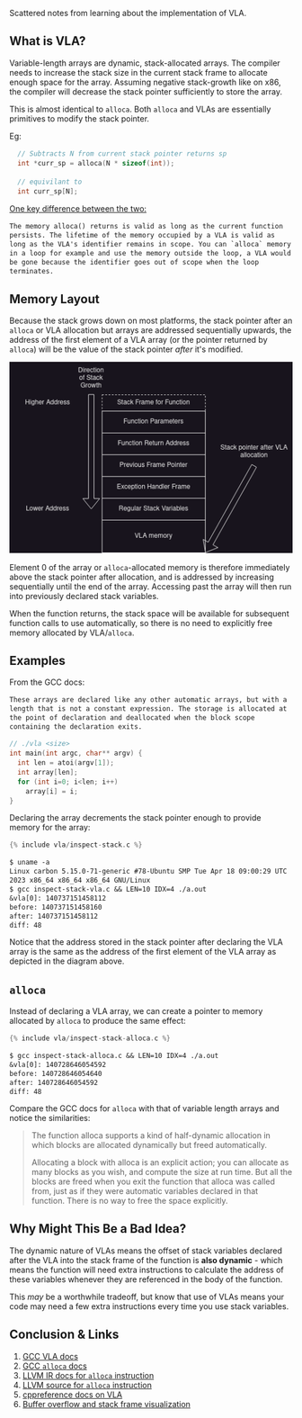<!--
layout: post
title: Understanding VLA
permalink: /vla-c
cat: cs
tags: c++
-->

Scattered notes from learning about the implementation of VLA.


## What is VLA?

Variable-length arrays are dynamic, stack-allocated arrays.
The compiler needs to increase the stack size in the current stack frame to allocate enough space for the array.
Assuming negative stack-growth like on x86, the compiler will decrease the stack pointer sufficiently to store the array.

This is almost identical to `alloca`.
Both `alloca` and VLAs are essentially primitives to modify the stack pointer.

Eg:
```c
  // Subtracts N from current stack pointer returns sp 
  int *curr_sp = alloca(N * sizeof(int));

  // equivilant to
  int curr_sp[N];
```

[One key difference between the two:](https://stackoverflow.com/questions/3488821/is-alloca-completely-replaceable)
```admonish quote
The memory alloca() returns is valid as long as the current function persists. The lifetime of the memory occupied by a VLA is valid as long as the VLA's identifier remains in scope. You can `alloca` memory in a loop for example and use the memory outside the loop, a VLA would be gone because the identifier goes out of scope when the loop terminates.
```

## Memory Layout

Because the stack grows down on most platforms, the stack pointer after an `alloca` or VLA allocation but arrays are addressed sequentially upwards, the address of the first element of a VLA array (or the pointer returned by `alloca`) will be the value of the stack pointer *after* it's modified.

<center>
  <img
    style="background-color:#240057;"
    src="/images/vla/vla-stack-pointer-viz.drawio.png"
    />
</center>

Element 0 of the array or `alloca`-allocated memory is therefore immediately above the stack pointer after allocation, and is addressed by increasing sequentially until the end of the array.
Accessing past the array will then run into previously declared stack variables.

When the function returns, the stack space will be available for subsequent function calls to use automatically, so there is no need to explicitly free memory allocated by VLA/`alloca`.

## Examples

From the GCC docs:
```admonish quote
These arrays are declared like any other automatic arrays, but with a length that is not a constant expression. The storage is allocated at the point of declaration and deallocated when the block scope containing the declaration exits.
```

```c
// ./vla <size>
int main(int argc, char** argv) {
  int len = atoi(argv[1]);
  int array[len];
  for (int i=0; i<len; i++)
    array[i] = i;
}
```

Declaring the array decrements the stack pointer enough to provide memory for the array:
<!--
gcc _includes/vla/inspect-stack.c && LEN=10 IDX=4 ./a.out
-->
```c
{% include vla/inspect-stack.c %}
```
```shell
$ uname -a
Linux carbon 5.15.0-71-generic #78-Ubuntu SMP Tue Apr 18 09:00:29 UTC 2023 x86_64 x86_64 x86_64 GNU/Linux
$ gcc inspect-stack-vla.c && LEN=10 IDX=4 ./a.out
&vla[0]: 140737151458112
before: 140737151458160
after: 140737151458112
diff: 48
```

Notice that the address stored in the stack pointer after declaring the VLA array is the same as the address of the first element of the VLA array as depicted in the diagram above.

## `alloca`

Instead of declaring a VLA array, we can create a pointer to memory allocated by `alloca` to produce the same effect:
<!--
gcc _includes/vla/inspect-stack-alloca.c && LEN=10 IDX=4 ./a.out
-->
```c
{% include vla/inspect-stack-alloca.c %}
```
```shell
$ gcc inspect-stack-alloca.c && LEN=10 IDX=4 ./a.out
&vla[0]: 140728646054592
before: 140728646054640
after: 140728646054592
diff: 48
```

Compare the GCC docs for `alloca` with that of variable length arrays and notice the similarities:

> The function alloca supports a kind of half-dynamic allocation in which blocks are allocated dynamically but freed automatically.
>
> Allocating a block with alloca is an explicit action; you can allocate as many blocks as you wish, and compute the size at run time. But all the blocks are freed when you exit the function that alloca was called from, just as if they were automatic variables declared in that function. There is no way to free the space explicitly. 

## Why Might This Be a Bad Idea?

The dynamic nature of VLAs means the offset of stack variables declared after the VLA into the stack frame of the function is **also dynamic** - which means the function will need extra instructions to calculate the address of these variables whenever they are referenced in the body of the function.

This *may* be a worthwhile tradeoff, but know that use of VLAs means your code may need a few extra instructions every time you use stack variables.

<!--
## LLVM IR

Docs explanation of alloca:

> The ‘alloca’ instruction allocates memory on the stack frame of the currently executing function, to be automatically released when this function returns to its caller

< !--
clang -S -emit-llvm -o - _includes/vla/simple.c
-- >
```c
{% include vla/simple.c %}
```
```llvm
@.str = private unnamed_addr constant [4 x i8] c"LEN\00", align 1
@.str.1 = private unnamed_addr constant [4 x i8] c"IDX\00", align 1

define dso_local i32 @main(i32 noundef %0, i8** noundef %1) #0 {
  %3 = alloca i32, align 4
  %4 = alloca i32, align 4
  %5 = alloca i8**, align 8
  %6 = alloca i32, align 4
  %7 = alloca i32, align 4
  %8 = alloca i8*, align 8
  %9 = alloca i64, align 8
  store i32 0, i32* %3, align 4
  store i32 %0, i32* %4, align 4
  store i8** %1, i8*** %5, align 8
  %10 = call i8* @getenv(i8* noundef getelementptr inbounds ([4 x i8], [4 x i8]* @.str, i64 0, i64 0)) #4
  %11 = call i32 @atoi(i8* noundef %10) #5
  store i32 %11, i32* %6, align 4
  %12 = call i8* @getenv(i8* noundef getelementptr inbounds ([4 x i8], [4 x i8]* @.str.1, i64 0, i64 0)) #4
  %13 = call i32 @atoi(i8* noundef %12) #5
  store i32 %13, i32* %7, align 4
  %14 = load i32, i32* %6, align 4
  %15 = zext i32 %14 to i64

  %16 = call i8* @llvm.stacksave()

  store i8* %16, i8** %8, align 8
  %17 = alloca i32, i64 %15, align 16
        ^^^^^^^^^^ Dynamically allocate more memory on the stack by decrementing
                   the stack pointer, giving sufficient space for the array

  store i64 %15, i64* %9, align 8
  %18 = load i32, i32* %7, align 4
  %19 = sext i32 %18 to i64
  %20 = getelementptr inbounds i32, i32* %17, i64 %19
  %21 = load i32, i32* %20, align 4
  store i32 %21, i32* %3, align 4
  %22 = load i8*, i8** %8, align 8
  call void @llvm.stackrestore(i8* %22)
  %23 = load i32, i32* %3, align 4
  ret i32 %23
}
```
-->

## Conclusion & Links

1. [GCC VLA docs](https://gcc.gnu.org/onlinedocs/gcc/Variable-Length.html)
1. [GCC `alloca` docs](https://www.gnu.org/software/libc/manual/html_node/Alloca-Example.html)
1. [LLVM IR docs for `alloca` instruction](https://llvm.org/docs/LangRef.html#alloca-instruction)
1. [LLVM source for `alloca` instruction](https://llvm.org/doxygen/Instructions_8cpp_source.html)
1. [cppreference docs on VLA](https://en.cppreference.com/w/c/language/array)
1. [Buffer overflow and stack frame visualization](https://www.tenouk.com/Bufferoverflowc/Bufferoverflow2a.html)

